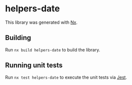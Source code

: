 # helpers-date

This library was generated with [Nx](https://nx.dev).

## Building

Run `nx build helpers-date` to build the library.

## Running unit tests

Run `nx test helpers-date` to execute the unit tests via [Jest](https://jestjs.io).
